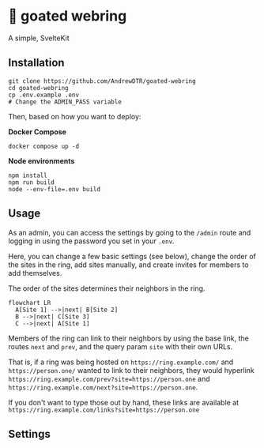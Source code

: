 # 🐐 goated webring
A simple, SvelteKit 

## Installation

```
git clone https://github.com/AndrewDTR/goated-webring
cd goated-webring
cp .env.example .env
# Change the ADMIN_PASS variable
```

Then, based on how you want to deploy:

**Docker Compose**

```
docker compose up -d
```

**Node environments**

```
npm install
npm run build
node --env-file=.env build
```

## Usage

As an admin, you can access the settings by going to the `/admin` route and logging in using the password you set in your `.env`.

Here, you can change a few basic settings (see below), change the order of the sites in the ring, add sites manually, and create invites for members to add themselves.

The order of the sites determines their neighbors in the ring.

```mermaid
flowchart LR
  A[Site 1] -->|next| B[Site 2]
  B -->|next| C[Site 3]
  C -->|next| A[Site 1]
```

Members of the ring can link to their neighbors by using the base link, the routes `next` and `prev`, and the query param `site` with their own URLs.

That is, if a ring was being hosted on `https://ring.example.com/` and `https://person.one/` wanted to link to their neighbors, they would hyperlink `https://ring.example.com/prev?site=https://person.one` and `https://ring.example.com/next?site=https://person.one`.

If you don't want to type those out by hand, these links are available at `https://ring.example.com/links?site=https://person.one`

## Settings